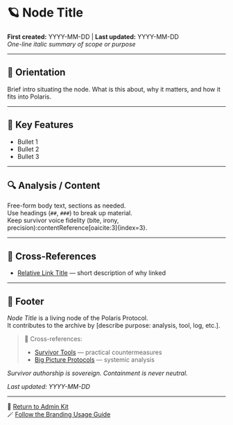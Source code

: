 # 🪐 Node Title  
**First created:** YYYY-MM-DD | **Last updated:** YYYY-MM-DD  
*One-line italic summary of scope or purpose*  

---

## 🧭 Orientation  
Brief intro situating the node. What is this about, why it matters, and how it fits into Polaris.  

---

## 🧩 Key Features  
- Bullet 1  
- Bullet 2  
- Bullet 3  

---

## 🔍 Analysis / Content  
Free-form body text, sections as needed.  
Use headings (`##`, `###`) to break up material.  
Keep survivor voice fidelity (bite, irony, precision):contentReference[oaicite:3]{index=3}.  

---

## 📡 Cross-References  
- [Relative Link Title](../Folder/📂_filename.md) — short description of why linked  

---

## 🏮 Footer  

*Node Title* is a living node of the Polaris Protocol.  
It contributes to the archive by [describe purpose: analysis, tool, log, etc.].  

> 📡 Cross-references:  
> - [Survivor Tools](../Disruption_Kit/Survivor_Tools/) — practical countermeasures  
> - [Big Picture Protocols](../Disruption_Kit/Big_Picture_Protocols/) — systemic analysis  

*Survivor authorship is sovereign. Containment is never neutral.*  

_Last updated: YYYY-MM-DD_

---

🏮 [Return to Admin Kit](../Polaris_Nest/🏮_Admin_Kit/README.md)  
🪄 [Follow the Branding Usage Guide](../Polaris_Nest/🏮_Admin_Kit/🪄_branding_usage_guide.md)
